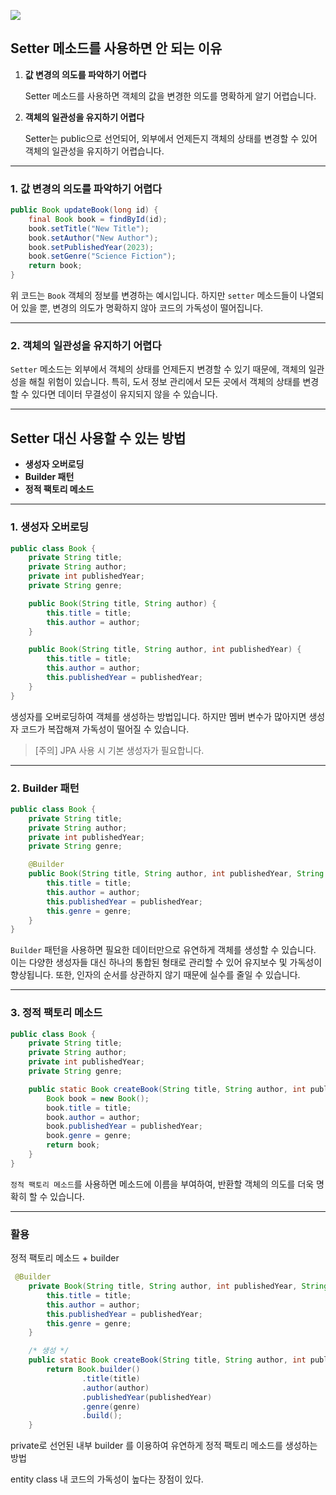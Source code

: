 ![](https://i.ibb.co/fH6LSJp/image.png)

## **Setter 메소드를 사용하면 안 되는 이유**

1. **값 변경의 의도를 파악하기 어렵다**

   Setter 메소드를 사용하면 객체의 값을 변경한 의도를 명확하게 알기 어렵습니다.

2. **객체의 일관성을 유지하기 어렵다**

   Setter는 public으로 선언되어, 외부에서 언제든지 객체의 상태를 변경할 수 있어 객체의 일관성을 유지하기 어렵습니다.


---

### **1. 값 변경의 의도를 파악하기 어렵다**

```java
public Book updateBook(long id) {
    final Book book = findById(id);
    book.setTitle("New Title");
    book.setAuthor("New Author");
    book.setPublishedYear(2023);
    book.setGenre("Science Fiction");
    return book;
}

```

위 코드는 `Book` 객체의 정보를 변경하는 예시입니다. 하지만 `setter` 메소드들이 나열되어 있을 뿐, 변경의 의도가 명확하지 않아 코드의 가독성이 떨어집니다.

---

### **2. 객체의 일관성을 유지하기 어렵다**

`Setter` 메소드는 외부에서 객체의 상태를 언제든지 변경할 수 있기 때문에, 객체의 일관성을 해칠 위험이 있습니다. 특히, 도서 정보 관리에서 모든 곳에서 객체의 상태를 변경할 수 있다면 데이터 무결성이 유지되지 않을 수 있습니다.

---

## **Setter 대신 사용할 수 있는 방법**

- **생성자 오버로딩**
- **Builder 패턴**
- **정적 팩토리 메소드**

---

### **1. 생성자 오버로딩**

```java
public class Book {
    private String title;
    private String author;
    private int publishedYear;
    private String genre;

    public Book(String title, String author) {
        this.title = title;
        this.author = author;
    }

    public Book(String title, String author, int publishedYear) {
        this.title = title;
        this.author = author;
        this.publishedYear = publishedYear;
    }
}

```

생성자를 오버로딩하여 객체를 생성하는 방법입니다. 하지만 멤버 변수가 많아지면 생성자 코드가 복잡해져 가독성이 떨어질 수 있습니다.

> [주의] JPA 사용 시 기본 생성자가 필요합니다.
>

---

### **2. Builder 패턴**

```java
public class Book {
    private String title;
    private String author;
    private int publishedYear;
    private String genre;

    @Builder
    public Book(String title, String author, int publishedYear, String genre) {
        this.title = title;
        this.author = author;
        this.publishedYear = publishedYear;
        this.genre = genre;
    }
}

```

`Builder` 패턴을 사용하면 필요한 데이터만으로 유연하게 객체를 생성할 수 있습니다. 이는 다양한 생성자들 대신 하나의 통합된 형태로 관리할 수 있어 유지보수 및 가독성이 향상됩니다. 또한, 인자의 순서를 상관하지 않기 때문에 실수를 줄일 수 있습니다.

---

### **3. 정적 팩토리 메소드**

```java
public class Book {
    private String title;
    private String author;
    private int publishedYear;
    private String genre;

    public static Book createBook(String title, String author, int publishedYear, String genre) {
        Book book = new Book();
        book.title = title;
        book.author = author;
        book.publishedYear = publishedYear;
        book.genre = genre;
        return book;
    }
}

```

`정적 팩토리 메소드`를 사용하면 메소드에 이름을 부여하여, 반환할 객체의 의도를 더욱 명확히 할 수 있습니다.

---

### 활용

정적 팩토리 메소드 + builder

```java
 @Builder
    private Book(String title, String author, int publishedYear, String genre) {
        this.title = title;
        this.author = author;
        this.publishedYear = publishedYear;
        this.genre = genre;
    }

    /* 생성 */
    public static Book createBook(String title, String author, int publishedYear, String genre) {
        return Book.builder()
                .title(title)
                .author(author)
                .publishedYear(publishedYear)
                .genre(genre)
                .build();
    }
```

private로 선언된 내부 builder 를 이용하여 유연하게 정적 팩토리 메소드를 생성하는 방법

entity class 내 코드의 가독성이 높다는 장점이 있다.